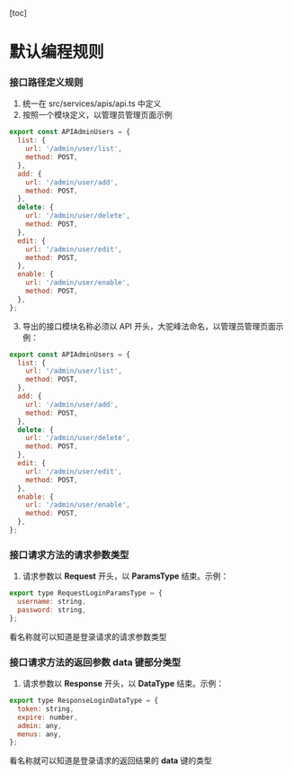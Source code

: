 [toc]

# 默认编程规则

### 接口路径定义规则

1. 统一在 src/services/apis/api.ts 中定义
2. 按照一个模块定义，以管理员管理页面示例

```javascript
export const APIAdminUsers = {
  list: {
    url: '/admin/user/list',
    method: POST,
  },
  add: {
    url: '/admin/user/add',
    method: POST,
  },
  delete: {
    url: '/admin/user/delete',
    method: POST,
  },
  edit: {
    url: '/admin/user/edit',
    method: POST,
  },
  enable: {
    url: '/admin/user/enable',
    method: POST,
  },
};
```

3. 导出的接口模块名称必须以 API 开头，大驼峰法命名，以管理员管理页面示例：

```javascript
export const APIAdminUsers = {
  list: {
    url: '/admin/user/list',
    method: POST,
  },
  add: {
    url: '/admin/user/add',
    method: POST,
  },
  delete: {
    url: '/admin/user/delete',
    method: POST,
  },
  edit: {
    url: '/admin/user/edit',
    method: POST,
  },
  enable: {
    url: '/admin/user/enable',
    method: POST,
  },
};
```

### 接口请求方法的请求参数类型

1. 请求参数以 **Request** 开头，以 **ParamsType** 结束。示例：

```javascript
export type RequestLoginParamsType = {
  username: string,
  password: string,
};
```

看名称就可以知道是登录请求的请求参数类型

### 接口请求方法的返回参数 data 键部分类型

1. 请求参数以 **Response** 开头，以 **DataType** 结束。示例：

```javascript
export type ResponseLoginDataType = {
  token: string,
  expire: number,
  admin: any,
  menus: any,
};
```

看名称就可以知道是登录请求的返回结果的 **data** 键的类型
